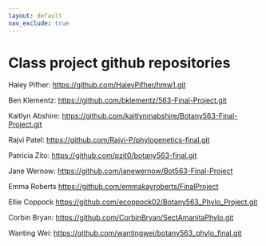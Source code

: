 ```yaml
---
layout: default
nav_exclude: true
---
```


# Class project github repositories

Haley Pifher: https://github.com/HaleyPifher/hmw1.git

Ben Klementz: <https://github.com/bklementz/563-Final-Project.git>

Kaitlyn Abshire: <https://github.com/kaitlynmabshire/Botany563-Final-Project.git>

Rajvi Patel: <https://github.com/Rajvi-P/phylogenetics-final.git>

Patricia Zito: <https://github.com/pzit0/botany563-final.git>

Jane Wernow: <https://github.com/janewernow/Bot563-Final-Project>

Emma Roberts <https://github.com/emmakayroberts/FinalProject>

Ellie Coppock <https://github.com/ecoppock02/Botany563_Phylo_Project.git>

Corbin Bryan: <https://github.com/CorbinBryan/SectAmanitaPhylo.git>

Wanting Wei: <https://github.com/wantingwei/botany563_phylo_final.git>

